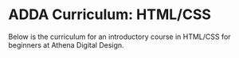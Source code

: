 ADDA Curriculum: HTML/CSS
==========

Below is the curriculum for an introductory course in HTML/CSS for beginners at Athena Digital Design. 
